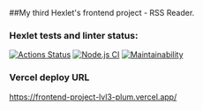 ##My third Hexlet's frontend project - RSS Reader.

### Hexlet tests and linter status:
[![Actions Status](https://github.com/kalbasnick/frontend-project-lvl3/workflows/hexlet-check/badge.svg)](https://github.com/kalbasnick/frontend-project-lvl3/actions)
[![Node.js CI](https://github.com/kalbasnick/frontend-project-lvl3/actions/workflows/LinterAndTestCoverage.yml/badge.svg)](https://github.com/kalbasnick/frontend-project-lvl3/actions/workflows/LinterAndTestCoverage.yml)
[![Maintainability](https://api.codeclimate.com/v1/badges/55e2cb9901e871b06e3d/maintainability)](https://codeclimate.com/github/kalbasnick/frontend-project-lvl3/maintainability)


### Vercel deploy URL
https://frontend-project-lvl3-plum.vercel.app/